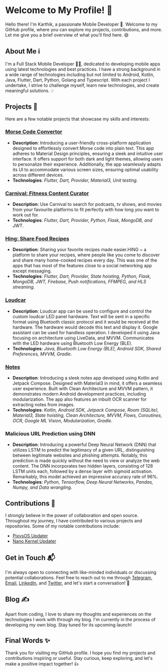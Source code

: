# Welcome to My Profile! 👋

Hello there! I'm Karthik, a passionate Mobile Developer 🚀. Welcome to my GitHub profile, where you can explore my projects, contributions, and more. Let me give you a brief overview of what you'll find here. 😄

## About Me ℹ️

I'm a Full Stack Mobile Developer 👨‍💻, dedicated to developing mobile apps using latest technologies and best practices. I have a strong background in a wide range of technologies including but not limited to Android, Kotlin, Java, Flutter, Dart, Python, Golang and Typescript. With each project I undertake, I strive to challenge myself, learn new technologies, and create meaningful solutions. 💡

## Projects 📂

Here are a few notable projects that showcase my skills and interests:

### [Morse Code Convertor](https://github.com/AxelBlaz3/MorseCodeConvertor)

- **Description**: Introducing a user-friendly cross-platform application designed to effortlessly convert Morse code into plain text. This app adheres to Material Design principles, ensuring a sleek and intuitive user interface. It offers support for both dark and light themes, allowing users to personalize their experience. Additionally, the app seamlessly adapts its UI to accommodate various screen sizes, ensuring optimal usability across different devices.
- **Technologies**: _Flutter, Dart, Provider, Material3, Unit testing_.

### [Carnival: Fitness Content Curator](https://play.google.com/store/apps/details?id=app.carnival)

- **Description**: Use Carnival to search for podcasts, tv shows, and movies from your favourite platforms to fit perfectly with how long you want to work out for.
- **Technologies**: _Flutter, Dart, Provider, Python, Flask, MongoDB, and JWT_.

### [Hing: Share Food Recipes](https://play.google.com/store/apps/details?id=com.hing)

- **Description**: Sharing your favorite recipes made easier.HING ~ a platform to share your recipes, where people
like you come to discover and share many home-cooked recipes every day. This was one of the apps that has most of the features close to a social networking app except messaging. 
- **Technologies**: _Flutter, Dart, Provider, State hoisting, Python, Flask, MongoDB, JWT, Firebase, Push notifications, FFMPEG, and HLS streaming_.

### [Loudcar](https://play.google.com/store/apps/details?id=com.loudcar)

- **Description**: Loudcar app can be used to configure and control the custom loudcar LED panel hardware. Text will be sent in a specific format using Bluetooth classic protocol and it would be received at the hardware. The hardware would decode this text and display it. Google assistant can be used for handless operation. I developed it using Java focusing on architecture using LiveData, and MVVM. Communicates with the LED hardware using Bluetooth Low Energy (BLE).
- **Technologies**: _Java, Bluetooth Low Energy (BLE), Android SDK, Shared Preferences, MVVM, Gradle_.

### [Notes](https://github.com/AxelBlaz3/Notes)

- **Description**: Introducing a sleek notes app developed using Kotlin and Jetpack Compose. Designed with Material3 in mind, it offers a seamless user experience. Built with Clean Architecture and MVVM pattern, it demonstrates modern Android development practices, including modularization. The app also features an inbuilt OCR scanner for extracting notes from images.
- **Technologies**: _Kotlin, Android SDK, Jetpack Compose, Room (SQLite), Material3, State hoisting, Clean Architecture, MVVM, Flows, Coroutines, OCR, Google ML Vision, Modularization, Gradle_.

### Malicious URL Prediction using DNN

- **Description**: Introducing a powerful Deep Neural Network (DNN) that utilizes LSTM to predict the legitimacy of a given URL, distinguishing between legitimate websites and phishing attempts. Notably, this prediction is made quickly without the need to view or analyze the web content. The DNN incorporates two hidden layers, consisting of 128 LSTM units each, followed by a dense layer with sigmoid activation. Remarkably, this model achieved an impressive accuracy rate of 96%.
- **Technologies**: _Python, Tensorflow, Deep Neural Networks, Pandas, Numpy, and Data wrangling_.

## Contributions 🤝

I strongly believe in the power of collaboration and open source. Throughout my journey, I have contributed to various projects and repositories. Some of my notable contributions include:

- [PixysOS Updater](https://github.com/PixysOS/packages_apps_PixysUpdater)
- [Nano Kernel Updater](https://github.com/nano-kernel-project)

## Get in Touch 📬

I'm always open to connecting with like-minded individuals or discussing potential collaborations. Feel free to reach out to me through [Telegram](https://t.me/AxelBlaz3), [Email](mailto:karthikgaddam4@gmail.com), [LinkedIn](https://www.linkedin.com/in/karthikgaddam4), and [Twitter](https://twitter.com/AxelBlaz3), and let's start a conversation! 📩

## Blog ✍️

Apart from coding, I love to share my thoughts and experiences on the technologies I work with through my blog. I'm currently in the process of developing my own blog. Stay tuned for its upcoming launch!

## Final Words ✨

Thank you for visiting my GitHub profile. I hope you find my projects and contributions inspiring or useful. Stay curious, keep exploring, and let's make a positive impact together! 👍

<!--
**AxelBlaz3/AxelBlaz3** is a ✨ _special_ ✨ repository because its `README.md` (this file) appears on your GitHub profile.

Here are some ideas to get you started:

- 🔭 I’m currently working on ...
- 🌱 I’m currently learning ...
- 👯 I’m looking to collaborate on ...
- 🤔 I’m looking for help with ...
- 💬 Ask me about ...
- 📫 How to reach me: ...
- 😄 Pronouns: ...
- ⚡ Fun fact: ...
-->
